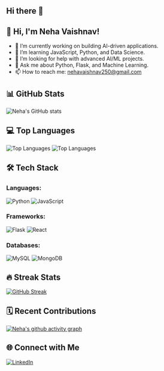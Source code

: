 ## Hi there 👋

## 👋 Hi, I'm Neha Vaishnav!

- 🔭 I’m currently working on building AI-driven applications.
- 🌱 I’m learning JavaScript, Python, and Data Science.
- 🤔 I’m looking for help with advanced AI/ML projects.
- 💬 Ask me about Python, Flask, and Machine Learning.
- 📫 How to reach me: [nehavaishnav250@gmail.com](mailto:nehavaishnav250@gmail.com)

## 📊 GitHub Stats
![Neha's GitHub stats](https://github-readme-stats.vercel.app/api?username=nehavaishnav&show_icons=true&theme=radical)

## 💻 Top Languages
![Top Languages](https://github-readme-stats.vercel.app/api/top-langs/?username=nehavaishnav&layout=compact&theme=radical)
![Top Languages](https://github-readme-stats.vercel.app/api/top-langs/?username=nehavaishnav&layout=compact&theme=radical)


## 🛠️ Tech Stack
### Languages:
![Python](https://img.shields.io/badge/Python-3776AB?style=flat&logo=python&logoColor=white)
![JavaScript](https://img.shields.io/badge/JavaScript-F7DF1E?style=flat&logo=javascript&logoColor=black)

### Frameworks:
![Flask](https://img.shields.io/badge/Flask-000000?style=flat&logo=flask&logoColor=white)
![React](https://img.shields.io/badge/React-61DAFB?style=flat&logo=react&logoColor=black)

### Databases:
![MySQL](https://img.shields.io/badge/MySQL-005C84?style=flat&logo=mysql&logoColor=white)
![MongoDB](https://img.shields.io/badge/MongoDB-47A248?style=flat&logo=mongodb&logoColor=white)



## 🔥 Streak Stats
[![GitHub Streak](https://streak-stats.demolab.com/?user=nehavaishnav&theme=radical)](https://git.io/streak-stats)

## 🗓️ Recent Contributions
[![Neha's github activity graph](https://github-readme-activity-graph.vercel.app/graph?username=nehavaishnav)](https://github.com/nehavaishnav/github-readme-activity-graph)

## 🌐 Connect with Me
[![LinkedIn](https://img.shields.io/badge/LinkedIn-blue?style=flat-square&logo=linkedin)](https://www.linkedin.com/in/nehavaishnav1/)



